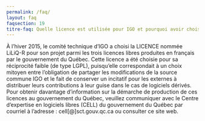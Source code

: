 ```yaml
---
permalink: /faq/
layout: faq
faqsection: 19
titre-faq: Quelle licence est utilisée pour IGO et pourquoi avoir choisi celle-là?
---
```


À l’hiver 2015, le comité technique d’IGO a choisi la LICENCE nommée LiLiQ-R pour son projet parmi les trois licences libres produites en français par le gouvernement du Québec. Cette licence a été choisie pour sa réciprocité faible (de type LGPL), puisqu’elle correspondait à un choix mitoyen entre l’obligation de partager les modifications de la source commune IGO et le fait de conserver un incitatif pour les externes à distribuer leurs contributions à leur guise dans le cas de logiciels dérivés. Pour obtenir davantage d’information sur la démarche de production de ces licences au gouvernement du Québec, veuillez communiquer avec le Centre d’expertise en logiciels libres (CELL) du gouvernement du Québec par courriel à l’adresse : cell[@]sct.gouv.qc.ca ou consulter ce site web.


